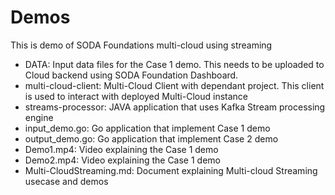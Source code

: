# Demos

This is demo of SODA Foundations multi-cloud using streaming


 - DATA: Input data files for the Case 1 demo. This needs to be uploaded to Cloud backend using SODA Foundation Dashboard.
 - multi-cloud-client: Multi-Cloud Client with dependant project. This client is used to interact with deployed Multi-Cloud instance
 - streams-processor: JAVA application that uses Kafka Stream processing engine
 - input_demo.go: Go application that implement Case 1 demo
 - output_demo.go: Go application that implement Case 2 demo
 - Demo1.mp4: Video explaining the Case 1 demo
 - Demo2.mp4: Video explaining the Case 1 demo
 - Multi-CloudStreaming.md: Document explaining Multi-cloud Streaming usecase and demos
